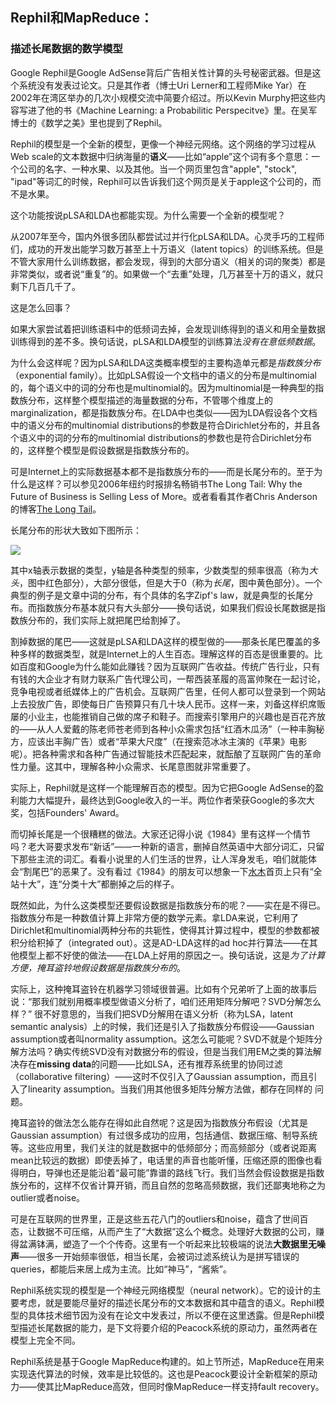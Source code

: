 ## Rephil和MapReduce：
### 描述长尾数据的数学模型

Google Rephil是Google AdSense背后广告相关性计算的头号秘密武器。但是这个系统没有发表过论文。只是其作者（博士Uri Lerner和工程师Mike Yar）在2002年在湾区举办的几次小规模交流中简要介绍过。所以Kevin Murphy把这些内容写进了他的书《Machine Learning: a Probabilitic Perspecitve》里。在吴军博士的《数学之美》里也提到了Rephil。

Rephil的模型是一个全新的模型，更像一个神经元网络。这个网络的学习过程从Web scale的文本数据中归纳海量的**语义**——比如“apple”这个词有多个意思：一个公司的名字、一种水果、以及其他。当一个网页里包含"apple", "stock", "ipad"等词汇的时候，Rephil可以告诉我们这个网页是关于apple这个公司的，而不是水果。

这个功能按说pLSA和LDA也都能实现。为什么需要一个全新的模型呢？

从2007年至今，国内外很多团队都尝试过并行化pLSA和LDA。心灵手巧的工程师们，成功的开发出能学习数万甚至上十万语义（latent topics）的训练系统。但是不管大家用什么训练数据，都会发现，得到的大部分语义（相关的词的聚类）都是非常类似，或者说“重复”的。如果做一个“去重”处理，几万甚至十万的语义，就只剩下几百几千了。

这是怎么回事？

如果大家尝试着把训练语料中的低频词去掉，会发现训练得到的语义和用全量数据训练得到的差不多。换句话说，pLSA和LDA模型的训练算法*没有在意低频数据*。

为什么会这样呢？因为pLSA和LDA这类概率模型的主要构造单元都是*指数族分布*（exponential family）。比如pLSA假设一个文档中的语义的分布是multinomial的，每个语义中的词的分布也是multinomial的。因为multinomial是一种典型的指数族分布，这样整个模型描述的海量数据的分布，不管哪个维度上的marginalization，都是指数族分布。在LDA中也类似——因为LDA假设各个文档中的语义分布的multinomial distributions的参数是符合Dirichlet分布的，并且各个语义中的词的分布的multinomial distributions的参数也是符合Dirichlet分布的，这样整个模型是假设数据是指数族分布的。

可是Internet上的实际数据基本都不是指数族分布的——而是长尾分布的。至于为什么是这样？可以参见2006年纽约时报排名畅销书The Long Tail: Why the Future of Business is Selling Less of More。或者看看其作者Chris Anderson的博客[The Long Tail](http://www.thelongtail.com)。

长尾分布的形状大致如下图所示：

<img src="http://www.thelongtail.com/conceptual.jpg"/>

其中x轴表示数据的类型，y轴是各种类型的频率，少数类型的频率很高（称为*大头*，图中红色部分），大部分很低，但是大于0（称为*长尾*，图中黄色部分）。一个典型的例子是文章中词的分布，有个具体的名字Zipf's law，就是典型的长尾分布。而指数族分布基本就只有大头部分——换句话说，如果我们假设长尾数据是指数族分布的，我们实际上就把尾巴给割掉了。

割掉数据的尾巴——这就是pLSA和LDA这样的模型做的——那条长尾巴覆盖的多种多样的数据类型，就是Internet上的人生百态。理解这样的百态是很重要的。比如百度和Google为什么能如此赚钱？因为互联网广告收益。传统广告行业，只有有钱的大企业才有财力联系广告代理公司，一帮西装革履的高富帅聚在一起讨论，竞争电视或者纸媒体上的广告机会。互联网广告里，任何人都可以登录到一个网站上去投放广告，即使每日广告预算只有几十块人民币。这样一来，刘备这样织席贩屡的小业主，也能推销自己做的席子和鞋子。而搜索引擎用户的兴趣也是百花齐放的——从人人爱戴的陈老师苍老师到各种小众需求包括“红酒木瓜汤”（一种丰胸秘方，应该出丰胸广告）或者“苹果大尺度”（在搜索范冰冰主演的《苹果》电影呢）。把各种需求和各种广告通过智能技术匹配起来，就酝酿了互联网广告的革命性力量。这其中，理解各种小众需求、长尾意图就非常重要了。

实际上，Rephil就是这样一个能理解百态的模型。因为它把Google AdSense的盈利能力大幅提升，最终达到Google收入的一半。两位作者荣获Google的多次大奖，包括Founders' Award。

而切掉长尾是一个很糟糕的做法。大家还记得小说《1984》里有这样一个情节吗？老大哥要求发布“新话”——一种新的语言，删掉自然英语中大部分词汇，只留下那些主流的词汇。看看小说里的人们生活的世界，让人浑身发毛，咱们就能体会“割尾巴”的恶果了。没有看过《1984》的朋友可以想象一下[水木](http://www.newsmth.net)首页上只有“全站十大”，连“分类十大”都删掉之后的样子。

既然如此，为什么这类模型还要假设数据是指数族分布的呢？——实在是不得已。指数族分布是一种数值计算上非常方便的数学元素。拿LDA来说，它利用了Dirichlet和multinomial两种分布的共轭性，使得其计算过程中，模型的参数都被积分给积掉了（integrated out）。这是AD-LDA这样的ad hoc并行算法——在其他模型上都不好使的做法——在LDA上好用的原因之一。换句话说，这是*为了计算方便，掩耳盗铃地假设数据是指数族分布的*。

实际上，这种掩耳盗铃在机器学习领域很普遍。比如有个兄弟听了上面的故事后说：“那我们就别用概率模型做语义分析了，咱们还用矩阵分解吧？SVD分解怎么样？” 很不好意思的，当我们把SVD分解用在语义分析（称为LSA，latent semantic analysis）上的时候，我们还是引入了指数族分布假设——Gaussian assumption或者叫normality assumption。这怎么可能呢？SVD不就是个矩阵分解方法吗？确实传统SVD没有对数据分布的假设，但是当我们用EM之类的算法解决存在**missing data**的问题——比如LSA，还有推荐系统里的协同过滤（collaborative filtering）——这时不仅引入了Gaussian assumption，而且引入了linearity assumption。当我们用其他很多矩阵分解方法做，都存在同样的
问题。

掩耳盗铃的做法怎么能存在得如此自然呢？这是因为指数族分布假设（尤其是Gaussian assumption）有过很多成功的应用，包括通信、数据压缩、制导系统等。这些应用里，我们关注的就是数据中的低频部分；而高频部分（或者说距离mean比较远的数据）即使丢掉了，电话里的声音也能听懂，压缩还原的图像也看得明白，导弹也还是能沿着“最可能”靠谱的路线飞行。我们当然会假设数据是指数族分布的，这样不仅省计算开销，而且自然的忽略高频数据，我们还鄙夷地称之为outlier或者noise。

可是在互联网的世界里，正是这些五花八门的outliers和noise，蕴含了世间百态，让数据不可压缩，从而产生了“大数据”这么个概念。处理好大数据的公司，赚得盆满钵满，塑造了一个个传奇。这里有一个听起来比较极端的说法**大数据里无噪声**——很多一开始频率很低，相当长尾，会被词过滤系统认为是拼写错误的queries，都能后来居上成为主流。比如“神马”，“酱紫”。

Rephil系统实现的模型是一个神经元网络模型（neural network）。它的设计的主要考虑，就是要能尽量好的描述长尾分布的文本数据和其中蕴含的语义。Rephil模型的具体技术细节因为没有在论文中发表过，所以不便在这里透露。但是Rephil模型描述长尾数据的能力，是下文将要介绍的Peacock系统的原动力，虽然两者在模型上完全不同。

Rephil系统是基于Google MapReduce构建的。如上节所述，MapReduce在用来实现迭代算法的时候，效率是比较低的。这也是Peacock要设计全新框架的原动力——使其比MapReduce高效，但同时像MapReduce一样支持fault recovery。
